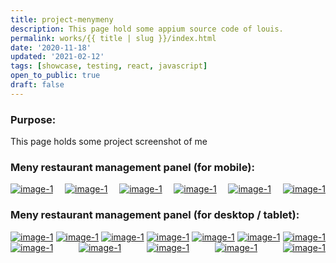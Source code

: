 ```yaml
---
title: project-menymeny
description: This page hold some appium source code of louis.
permalink: works/{{ title | slug }}/index.html
date: '2020-11-18'
updated: '2021-02-12'
tags: [showcase, testing, react, javascript]
open_to_public: true
draft: false
---
```


### Purpose:

This page holds some project screenshot of me

### Meny restaurant management panel (for mobile):

<div style="display: flex; flex-direction: row;justify-content:space-between; flex-wrap: wrap;">
  <div class="image-tile">
    <a  href="./images/mobile/mobile_001.jpg" data-lightbox="example-1">
      <img style="max-width: 500px;"  src="./images/mobile/mobile_001.jpg" alt="image-1" />
    </a>
  </div>
  <div class="image-tile">
    <a  href="./images/mobile/mobile_002.jpg" data-lightbox="example-1">
      <img style="max-width: 500px;"  src="./images/mobile/mobile_002.jpg" alt="image-1" />
    </a>
  </div>
  <div class="image-tile">
    <a  href="./images/mobile/mobile_003.jpg" data-lightbox="example-1">
      <img style="max-width: 500px;"  src="./images/mobile/mobile_003.jpg" alt="image-1" />
    </a>
  </div>
  <div class="image-tile">
    <a  href="./images/mobile/mobile_004.jpg" data-lightbox="example-1">
      <img style="max-width: 500px;"  src="./images/mobile/mobile_004.jpg" alt="image-1" />
    </a>
  </div>
  <div class="image-tile">
    <a  href="./images/mobile/mobile_005.jpg" data-lightbox="example-1">
      <img style="max-width: 500px;"  src="./images/mobile/mobile_005.jpg" alt="image-1" />
    </a>
  </div>
  <div class="image-tile">
    <a  href="./images/mobile/mobile_006.jpg" data-lightbox="example-1">
      <img style="max-width: 500px;"  src="./images/mobile/mobile_006.jpg" alt="image-1" />
    </a>
  </div>
</div>

### Meny restaurant management panel (for desktop / tablet):

<div style="display: flex; flex-direction: row;justify-content:space-between; flex-wrap: wrap;">
  <div class="image-tile">
    <a  href="./images/manage/manage_001.png" data-lightbox="example-1">
      <img style="max-width: 500px;"  src="./images/manage/manage_001.png" alt="image-1" />
    </a>
  </div>
  <div class="image-tile">
    <a  href="./images/manage/manage_002.png" data-lightbox="example-1">
      <img style="max-width: 500px;"  src="./images/manage/manage_002.png" alt="image-1" />
    </a>
  </div>
  <div class="image-tile">
    <a  href="./images/manage/manage_003.png" data-lightbox="example-1">
      <img style="max-width: 500px;"  src="./images/manage/manage_003.png" alt="image-1" />
    </a>
  </div>
  <div class="image-tile">
    <a  href="./images/manage/manage_004.png" data-lightbox="example-1">
      <img style="max-width: 500px;"  src="./images/manage/manage_004.png" alt="image-1" />
    </a>
  </div>
  <div class="image-tile">
    <a  href="./images/manage/manage_005.png" data-lightbox="example-1">
      <img style="max-width: 500px;"  src="./images/manage/manage_005.png" alt="image-1" />
    </a>
  </div>
  <div class="image-tile">
    <a  href="./images/manage/manage_006.png" data-lightbox="example-1">
      <img style="max-width: 500px;"  src="./images/manage/manage_006.png" alt="image-1" />
    </a>
  </div>
  <div class="image-tile">
    <a  href="./images/manage/manage_007.png" data-lightbox="example-1">
      <img style="max-width: 500px;"  src="./images/manage/manage_007.png" alt="image-1" />
    </a>
  </div>
  <div class="image-tile">
    <a  href="./images/manage/manage_008.png" data-lightbox="example-1">
      <img style="max-width: 500px;"  src="./images/manage/manage_008.png" alt="image-1" />
    </a>
  </div>
  <div class="image-tile">
    <a  href="./images/manage/manage_009.png" data-lightbox="example-1">
      <img style="max-width: 500px;"  src="./images/manage/manage_009.png" alt="image-1" />
    </a>
  </div>
  <div class="image-tile">
    <a  href="./images/manage/manage_010.png" data-lightbox="example-1">
      <img style="max-width: 500px;"  src="./images/manage/manage_010.png" alt="image-1" />
    </a>
  </div>
  <div class="image-tile">
    <a  href="./images/manage/manage_011.png" data-lightbox="example-1">
      <img style="max-width: 500px;"  src="./images/manage/manage_011.png" alt="image-1" />
    </a>
  </div>
  <div class="image-tile">
    <a  href="./images/manage/manage_012.png" data-lightbox="example-1">
      <img style="max-width: 500px;"  src="./images/manage/manage_012.png" alt="image-1" />
    </a>
  </div>
</div>
